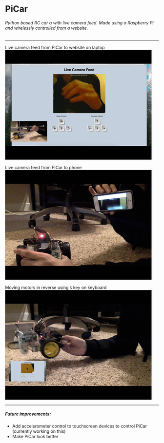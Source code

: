# PiCar
###### Python based RC car a with live camera feed. Made using a Raspberry Pi and wirelessly controlled from a website.

---

Live camera feed from PiCar to website on laptop  
![livecamera](readmestuff/LiveCameraFeed.gif)

Live camera feed from PiCar to phone  
![livecamera-phone](readmestuff/LiveCameraFeed-Phone.gif)

Moving motors in reverse using `S` key on keyboard  
![motormovement](readmestuff/MotorMovement.gif)

---

##### Future improvements:
- Add accelerometer control to touchscreen devices to control PiCar (currently working on this)
- Make PiCar look better
